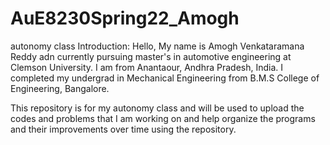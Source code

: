 # AuE8230Spring22_Amogh
autonomy class
Introduction:
Hello, 
My name is Amogh Venkataramana Reddy adn currently pursuing master's in automotive engineering at Clemson University. I am from Anantaour, Andhra Pradesh, India. I completed my undergrad in Mechanical Engineering from B.M.S College of Engineering, Bangalore. 

This repository is for my autonomy class and will be used to upload the codes and problems that I am working on and help organize the programs and their improvements over time using the repository. 
